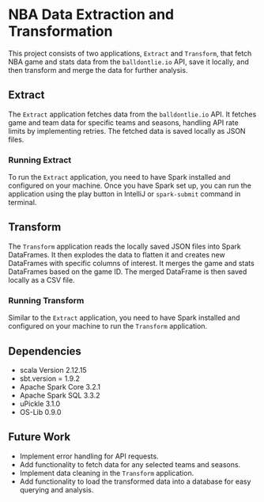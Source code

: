 # NBA Data Extraction and Transformation

This project consists of two applications, `Extract` and `Transform`, that fetch NBA game and stats data from the `balldontlie.io` API, save it locally, and then transform and merge the data for further analysis.

## Extract

The `Extract` application fetches data from the `balldontlie.io` API. It fetches game and team data for specific teams and seasons, handling API rate limits by implementing retries. The fetched data is saved locally as JSON files.

### Running Extract

To run the `Extract` application, you need to have Spark installed and configured on your machine. Once you have Spark set up, you can run the application using the play button in IntelliJ or `spark-submit` command in terminal.

## Transform

The `Transform` application reads the locally saved JSON files into Spark DataFrames. It then explodes the data to flatten it and creates new DataFrames with specific columns of interest. It merges the game and stats DataFrames based on the game ID. The merged DataFrame is then saved locally as a CSV file.

### Running Transform

Similar to the `Extract` application, you need to have Spark installed and configured on your machine to run the `Transform` application.

## Dependencies

- scala Version 2.12.15
- sbt.version = 1.9.2
- Apache Spark Core 3.2.1
- Apache Spark SQL 3.3.2
- uPickle 3.1.0
- OS-Lib 0.9.0

## Future Work

- Implement error handling for API requests.
- Add functionality to fetch data for any selected teams and seasons.
- Implement data cleaning in the `Transform` application.
- Add functionality to load the transformed data into a database for easy querying and analysis.
